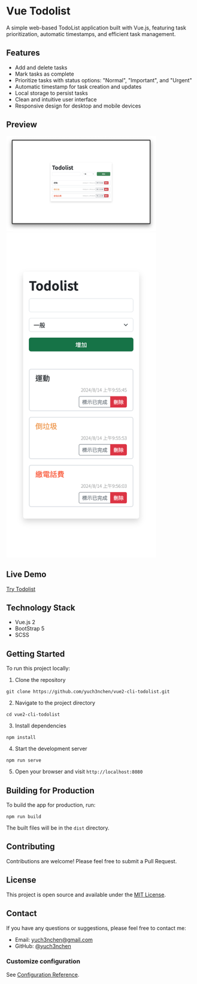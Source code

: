 # Vue Todolist

A simple web-based TodoList application built with Vue.js, featuring task prioritization, automatic timestamps, and efficient task management.

## Features

- Add and delete tasks
- Mark tasks as complete
- Prioritize tasks with status options: "Normal", "Important", and "Urgent"
- Automatic timestamp for task creation and updates
- Local storage to persist tasks
- Clean and intuitive user interface
- Responsive design for desktop and mobile devices

## Preview

<p float="left">
  <img src="screenshots/screenshot-desktop.png" width="400" />
  <img src="screenshots/screenshot-mobile.png" width="400" /> 
</p>

## Live Demo

[Try Todolist](https://yuch3nchen.github.io/vue2-cli-todolist/)

## Technology Stack

- Vue.js 2
- BootStrap 5
- SCSS

## Getting Started

To run this project locally:

1. Clone the repository

```
git clone https://github.com/yuch3nchen/vue2-cli-todolist.git
```

2. Navigate to the project directory

```
cd vue2-cli-todolist
```

3. Install dependencies

```
npm install
```

4. Start the development server

```
npm run serve
```

5. Open your browser and visit `http://localhost:8080`

## Building for Production

To build the app for production, run:

```
npm run build
```

The built files will be in the `dist` directory.

## Contributing

Contributions are welcome! Please feel free to submit a Pull Request.

## License

This project is open source and available under the [MIT License](LICENSE).

## Contact

If you have any questions or suggestions, please feel free to contact me:

- Email: yuch3nchen@gmail.com
- GitHub: [@yuch3nchen](https://github.com/yuch3nchen)

### Customize configuration

See [Configuration Reference](https://cli.vuejs.org/config/).
